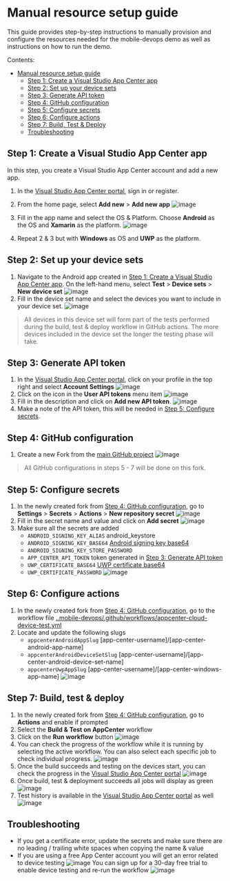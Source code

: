 # Manual resource setup guide
This guide provides step-by-step instructions to manually provision and configure the resources needed for the mobile-devops demo as well as instructions on how to run the demo.

Contents:
- [Manual resource setup guide](https://github.com/danelbernau/mobile-devops#manual-resource-setup-guide)
  - [Step 1: Create a Visual Studio App Center app](https://github.com/danelbernau/mobile-devops#step-1-create-a-visual-studio-app-center-app)
  - [Step 2: Set up your device sets](https://github.com/danelbernau/mobile-devops#step-2-set-up-your-device-sets)
  - [Step 3: Generate API token](https://github.com/danelbernau/mobile-devops#step-3-generate-api-token)
  - [Step 4: GitHub configuration](https://github.com/danelbernau/mobile-devops#step-4-github-configuration)
  - [Step 5: Configure secrets](https://github.com/danelbernau/mobile-devops#step-5-configure-secrets)
  - [Step 6: Configure actions](https://github.com/danelbernau/mobile-devops#step-6-configure-actions)
  - [Step 7: Build, Test & Deploy](https://github.com/danelbernau/mobile-devops#step-7-build-test--deploy)
  - [Troubleshooting](https://github.com/danelbernau/mobile-devops#troubleshooting)


## Step 1: Create a Visual Studio App Center app
In this step, you create a Visual Studio App Center account and add a new app.
1. In the [Visual Studio App Center portal](https://appcenter.ms), sign in or register.
2. From the home page, select **Add new** > **Add new app** ![image](https://user-images.githubusercontent.com/107197611/174608073-57381eda-707b-4815-8783-03fa9e4dcae0.png)

3. Fill in the app name and select the OS & Platform. Choose **Android** as the OS and **Xamarin** as the platform. ![image](https://user-images.githubusercontent.com/107197611/174608600-c5d80d7c-6d1e-4a42-b429-279cc53f8e47.png)

4. Repeat 2 & 3 but with **Windows** as OS and **UWP** as the platform.

## Step 2: Set up your device sets
1. Navigate to the Android app created in [Step 1: Create a Visual Studio App Center app](https://github.com/danelbernau/mobile-devops#step-1-create-a-visual-studio-app-center-app). On the left-hand menu, select **Test** > **Device sets** > **New device set** ![image](https://user-images.githubusercontent.com/107197611/174609023-a6fd3f38-7b17-4791-8291-e13a874fdbe9.png)
2. Fill in the device set name and select the devices you want to include in your device set. ![image](https://user-images.githubusercontent.com/107197611/174574721-7b9283f8-27a5-4795-a379-9acb626f01cf.png)

> All devices in this device set will form part of the tests performed during the build, test & deploy workflow in GitHub actions. The more devices included in the device set the longer the testing phase will take.

## Step 3: Generate API token
1. In the [Visual Studio App Center portal](https://appcenter.ms), click on your profile in the top right and select **Account Settings** ![image](https://user-images.githubusercontent.com/107197611/174582205-72b65b51-c82e-4f83-b4dc-9c167401a4d1.png)
2. Click on the icon in the **User API tokens** menu item ![image](https://user-images.githubusercontent.com/107197611/174582698-603b4a84-f81c-4225-bccc-f150e1c857ef.png)
3. Fill in the description and click on **Add new API token**. ![image](https://user-images.githubusercontent.com/107197611/174582984-815952eb-a4b8-4d50-88c5-effdcd2bdff2.png)
4. Make a note of the API token, this will be needed in [Step 5: Configure secrets](https://github.com/danelbernau/mobile-devops#step-5-configure-secrets).

## Step 4: GitHub configuration
1. Create a new Fork from the [main GitHub project](https://github.com/Chamber-of-AppDev/mobile-devops) ![image](https://user-images.githubusercontent.com/107197611/174584314-a71840ec-0db0-41eb-b1cc-4169f5a3c809.png)

> All GitHub configurations in steps 5 - 7 will be done on this fork.

## Step 5: Configure secrets
1. In the newly created fork from [Step 4: GitHub configuration](https://github.com/danelbernau/mobile-devops#step-4-github-configuration), go to **Settings** > **Secrets** > **Actions** > **New repository secret** ![image](https://user-images.githubusercontent.com/107197611/174593367-75643080-2b5d-432f-b1e2-a84ddd8ade4c.png)
2. Fill in the secret name and value and click on **Add secret** ![image](https://user-images.githubusercontent.com/107197611/174593645-ea273814-3039-4a44-9664-a41edfe81484.png)
3. Make sure all the secrets are added 
   - `ANDROID_SIGNING_KEY_ALIAS` android_keystore
   - `ANDROID_SIGNING_KEY_BASE64` [Android signing key base64](/src/Xamarin.Demo/self-signed-certs/android-keystore.keystore.b64)
   - `ANDROID_SIGNING_KEY_STORE_PASSWORD`
   - `APP_CENTER_API_TOKEN` token generated in [Step 3: Generate API token](https://github.com/danelbernau/mobile-devops#step-4-github-configuration)
   - `UWP_CERTIFICATE_BASE64` [UWP certificate base64](/src/Xamarin.Demo/self-signed-certs/Xamarin.Demo.App.UWP_TemporaryKey.pfx.b64)
   - `UWP_CERTIFICATE_PASSWORD`
   ![image](https://user-images.githubusercontent.com/107197611/174593943-8def5530-a282-4884-be24-2f2ded349b1c.png)

## Step 6: Configure actions
1. In the newly created fork from [Step 4: GitHub configuration](https://github.com/danelbernau/mobile-devops#step-4-github-configuration), go to the workflow file [..mobile-devops/.github/workflows/appcenter-cloud-device-test.yml](/.github/workflows/appcenter-cloud-device-test.yml)
2. Locate and update the following slugs
   - `appcenterAndroidAppSlug` [app-center-username]/[app-center-android-app-name]
   - `appcenterAndroidDeviceSetSlug` [app-center-username]/[app-center-android-device-set-name]
   - `appcenterUwpAppSlug` [app-center-username]/[app-center-windows-app-name]
 ![image](https://user-images.githubusercontent.com/107197611/174596479-c38d1e15-8989-4ba6-892c-b63c62f0d40d.png)


## Step 7: Build, test & deploy
1. In the newly created fork from [Step 4: GitHub configuration](https://github.com/danelbernau/mobile-devops#step-4-github-configuration), go to **Actions** and enable if prompted
2. Select the **Build & Test on AppCenter** workflow
3. Click on the **Run workflow** button ![image](https://user-images.githubusercontent.com/107197611/174613185-d8fa6ed0-16e2-4bea-9476-fbea17ceb71e.png)
4. You can check the progress of the workflow while it is running by selecting the active workflow. You can also select each specific job to check individual progress. ![image](https://user-images.githubusercontent.com/107197611/174613963-1d647619-82f5-4455-be68-5f967a69e356.png)
5. Once the build succeeds and testing on the devices start, you can check the progress in the [Visual Studio App Center portal](https://appcenter.ms) ![image](https://user-images.githubusercontent.com/107197611/174618932-bb4f2777-eabd-4570-add8-bbeeb932eb1c.png)
6. Once build, test & deployment succeeds all jobs will display as green ![image](https://user-images.githubusercontent.com/107197611/174614099-65420075-4f62-4785-9a4e-e93cf8a6413b.png)
7. Test history is available in the [Visual Studio App Center portal](https://appcenter.ms) as well ![image](https://user-images.githubusercontent.com/107197611/174619233-171369c0-0784-4912-9544-bcaf15daf571.png)


## Troubleshooting
- If you get a certificate error, update the secrets and make sure there are no leading / trailing white spaces when copying the name & value
- If you are using a free App Center account you will get an error related to device testing ![image](https://user-images.githubusercontent.com/107197611/174614772-d2033b8a-d94b-4905-9e80-48063186cb35.png) You can sign up for a 30-day free trial to enable device testing and re-run the workflow ![image](https://user-images.githubusercontent.com/107197611/174614856-a1eed06e-a8dc-42ca-a35a-8a1b56b0c2ad.png)


